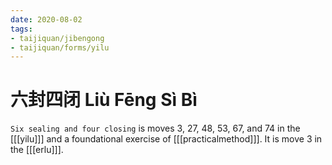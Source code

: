 ```yaml
---
date: 2020-08-02
tags:
- taijiquan/jibengong
- taijiquan/forms/yilu
---
```


# 六封四闭 Liù Fēng Sì Bì

`Six sealing and four closing` is moves 3, 27, 48, 53, 67, and 74 in the [[[yilu]]] and a foundational exercise of [[[practicalmethod]]]. It is move 3 in the [[[erlu]]].
